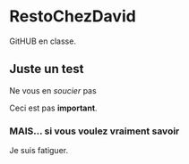 # RestoChezDavid
GitHUB en classe.

## Juste un test
Ne vous en _soucier_ pas

Ceci est pas __important__.

### MAIS... si vous voulez vraiment savoir

Je suis fatiguer.
